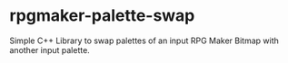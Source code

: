 # rpgmaker-palette-swap
Simple C++ Library to swap palettes of an input RPG Maker Bitmap with another input palette.
